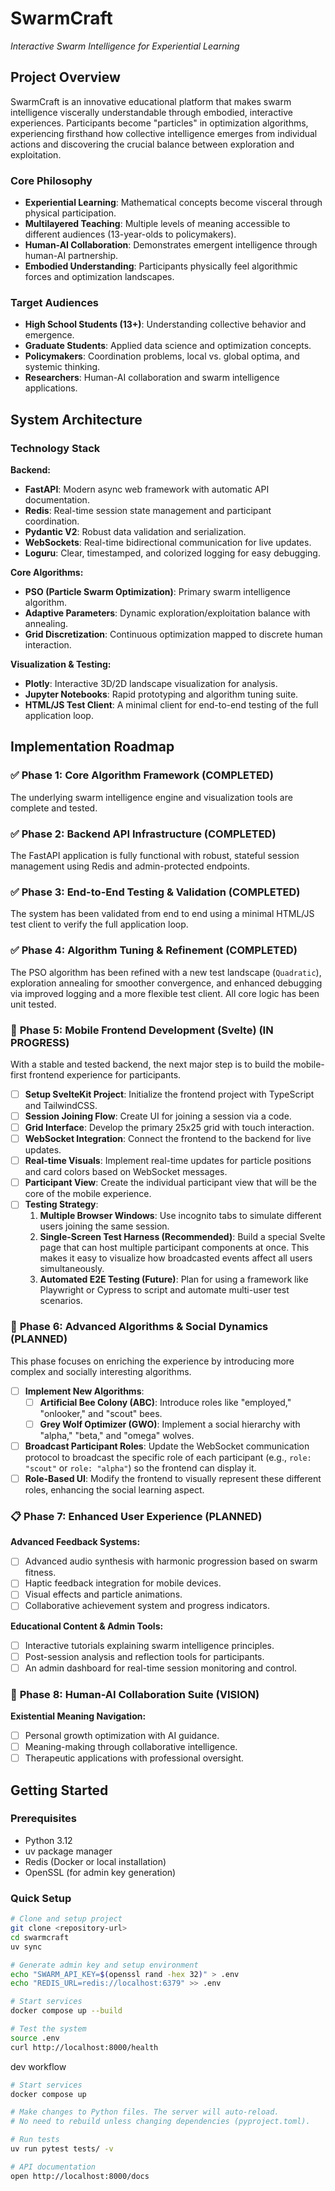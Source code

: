 # SwarmCraft
*Interactive Swarm Intelligence for Experiential Learning*

## Project Overview

SwarmCraft is an innovative educational platform that makes swarm intelligence viscerally understandable through embodied, interactive experiences. Participants become "particles" in optimization algorithms, experiencing firsthand how collective intelligence emerges from individual actions and discovering the crucial balance between exploration and exploitation.

### Core Philosophy

- **Experiential Learning**: Mathematical concepts become visceral through physical participation.
- **Multilayered Teaching**: Multiple levels of meaning accessible to different audiences (13-year-olds to policymakers).
- **Human-AI Collaboration**: Demonstrates emergent intelligence through human-AI partnership.
- **Embodied Understanding**: Participants physically feel algorithmic forces and optimization landscapes.

### Target Audiences

- **High School Students (13+)**: Understanding collective behavior and emergence.
- **Graduate Students**: Applied data science and optimization concepts.
- **Policymakers**: Coordination problems, local vs. global optima, and systemic thinking.
- **Researchers**: Human-AI collaboration and swarm intelligence applications.

## System Architecture

### Technology Stack

**Backend:**
- **FastAPI**: Modern async web framework with automatic API documentation.
- **Redis**: Real-time session state management and participant coordination.
- **Pydantic V2**: Robust data validation and serialization.
- **WebSockets**: Real-time bidirectional communication for live updates.
- **Loguru**: Clear, timestamped, and colorized logging for easy debugging.

**Core Algorithms:**
- **PSO (Particle Swarm Optimization)**: Primary swarm intelligence algorithm.
- **Adaptive Parameters**: Dynamic exploration/exploitation balance with annealing.
- **Grid Discretization**: Continuous optimization mapped to discrete human interaction.

**Visualization & Testing:**
- **Plotly**: Interactive 3D/2D landscape visualization for analysis.
- **Jupyter Notebooks**: Rapid prototyping and algorithm tuning suite.
- **HTML/JS Test Client**: A minimal client for end-to-end testing of the full application loop.

## Implementation Roadmap

### ✅ **Phase 1: Core Algorithm Framework** (COMPLETED)

The underlying swarm intelligence engine and visualization tools are complete and tested.

### ✅ **Phase 2: Backend API Infrastructure** (COMPLETED)

The FastAPI application is fully functional with robust, stateful session management using Redis and admin-protected endpoints.

### ✅ **Phase 3: End-to-End Testing & Validation** (COMPLETED)

The system has been validated from end to end using a minimal HTML/JS test client to verify the full application loop.

### ✅ **Phase 4: Algorithm Tuning & Refinement** (COMPLETED)

The PSO algorithm has been refined with a new test landscape (`Quadratic`), exploration annealing for smoother convergence, and enhanced debugging via improved logging and a more flexible test client. All core logic has been unit tested.

### 🚧 **Phase 5: Mobile Frontend Development (Svelte)** (IN PROGRESS)

With a stable and tested backend, the next major step is to build the mobile-first frontend experience for participants.
- [ ] **Setup SvelteKit Project**: Initialize the frontend project with TypeScript and TailwindCSS.
- [ ] **Session Joining Flow**: Create UI for joining a session via a code.
- [ ] **Grid Interface**: Develop the primary 25x25 grid with touch interaction.
- [ ] **WebSocket Integration**: Connect the frontend to the backend for live updates.
- [ ] **Real-time Visuals**: Implement real-time updates for particle positions and card colors based on WebSocket messages.
- [ ] **Participant View**: Create the individual participant view that will be the core of the mobile experience.
- [ ] **Testing Strategy**:
    1. **Multiple Browser Windows**: Use incognito tabs to simulate different users joining the same session.
    2. **Single-Screen Test Harness (Recommended)**: Build a special Svelte page that can host multiple participant components at once. This makes it easy to visualize how broadcasted events affect all users simultaneously.
    3. **Automated E2E Testing (Future)**: Plan for using a framework like Playwright or Cypress to script and automate multi-user test scenarios.

### 🔬 **Phase 6: Advanced Algorithms & Social Dynamics** (PLANNED)

This phase focuses on enriching the experience by introducing more complex and socially interesting algorithms.
- [ ] **Implement New Algorithms**:
  - [ ] **Artificial Bee Colony (ABC)**: Introduce roles like "employed," "onlooker," and "scout" bees.
  - [ ] **Grey Wolf Optimizer (GWO)**: Implement a social hierarchy with "alpha," "beta," and "omega" wolves.
- [ ] **Broadcast Participant Roles**: Update the WebSocket communication protocol to broadcast the specific role of each participant (e.g., `role: "scout"` or `role: "alpha"`) so the frontend can display it.
- [ ] **Role-Based UI**: Modify the frontend to visually represent these different roles, enhancing the social learning aspect.

### 📋 **Phase 7: Enhanced User Experience** (PLANNED)

**Advanced Feedback Systems:**
- [ ] Advanced audio synthesis with harmonic progression based on swarm fitness.
- [ ] Haptic feedback integration for mobile devices.
- [ ] Visual effects and particle animations.
- [ ] Collaborative achievement system and progress indicators.

**Educational Content & Admin Tools:**
- [ ] Interactive tutorials explaining swarm intelligence principles.
- [ ] Post-session analysis and reflection tools for participants.
- [ ] An admin dashboard for real-time session monitoring and control.

### 🤖 **Phase 8: Human-AI Collaboration Suite** (VISION)

**Existential Meaning Navigation:**
- [ ] Personal growth optimization with AI guidance.
- [ ] Meaning-making through collaborative intelligence.
- [ ] Therapeutic applications with professional oversight.

## Getting Started

### Prerequisites

- Python 3.12
- uv package manager
- Redis (Docker or local installation)
- OpenSSL (for admin key generation)

### Quick Setup

```bash
# Clone and setup project
git clone <repository-url>
cd swarmcraft
uv sync

# Generate admin key and setup environment
echo "SWARM_API_KEY=$(openssl rand -hex 32)" > .env
echo "REDIS_URL=redis://localhost:6379" >> .env

# Start services
docker compose up --build

# Test the system
source .env
curl http://localhost:8000/health
```

dev workflow
```bash
# Start services
docker compose up

# Make changes to Python files. The server will auto-reload.
# No need to rebuild unless changing dependencies (pyproject.toml).

# Run tests
uv run pytest tests/ -v

# API documentation
open http://localhost:8000/docs
```
